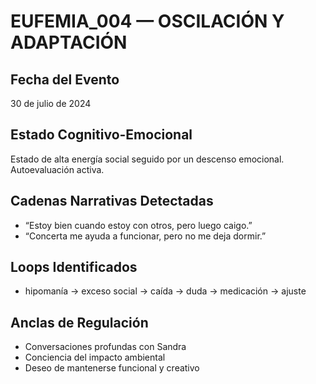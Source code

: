 # EUFEMIA_004 — OSCILACIÓN Y ADAPTACIÓN

## Fecha del Evento
30 de julio de 2024

## Estado Cognitivo-Emocional
Estado de alta energía social seguido por un descenso emocional. Autoevaluación activa.

## Cadenas Narrativas Detectadas
- “Estoy bien cuando estoy con otros, pero luego caigo.”
- “Concerta me ayuda a funcionar, pero no me deja dormir.”

## Loops Identificados
- hipomanía → exceso social → caída → duda → medicación → ajuste

## Anclas de Regulación
- Conversaciones profundas con Sandra
- Conciencia del impacto ambiental
- Deseo de mantenerse funcional y creativo

